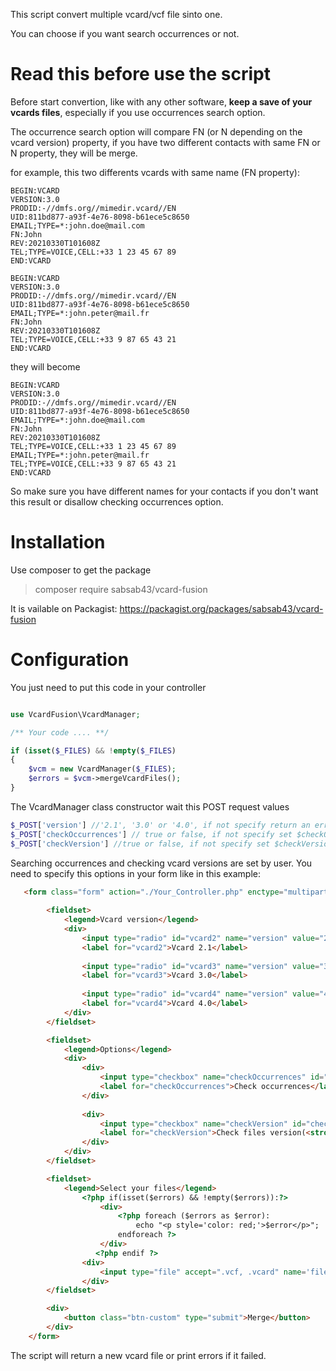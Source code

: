 This script convert multiple vcard/vcf file sinto one.

You can choose if you want search occurrences or not.

# Read this before use the script

Before start convertion, like with any other software, __keep a save of your vcards files__, especially if you use occurrences search option.

The occurrence search option will compare FN (or N depending on the vcard version) property, if you have two different contacts with same FN or N property, they will be merge.

for example, this two differents vcards with same name (FN property):

```
BEGIN:VCARD
VERSION:3.0
PRODID:-//dmfs.org//mimedir.vcard//EN
UID:811bd877-a93f-4e76-8098-b61ece5c8650
EMAIL;TYPE=*:john.doe@mail.com
FN:John
REV:20210330T101608Z
TEL;TYPE=VOICE,CELL:+33 1 23 45 67 89
END:VCARD

BEGIN:VCARD
VERSION:3.0
PRODID:-//dmfs.org//mimedir.vcard//EN
UID:811bd877-a93f-4e76-8098-b61ece5c8650
EMAIL;TYPE=*:john.peter@mail.fr
FN:John
REV:20210330T101608Z
TEL;TYPE=VOICE,CELL:+33 9 87 65 43 21
END:VCARD
```
they will become

```
BEGIN:VCARD
VERSION:3.0
PRODID:-//dmfs.org//mimedir.vcard//EN
UID:811bd877-a93f-4e76-8098-b61ece5c8650
EMAIL;TYPE=*:john.doe@mail.com
FN:John
REV:20210330T101608Z
TEL;TYPE=VOICE,CELL:+33 1 23 45 67 89
EMAIL;TYPE=*:john.peter@mail.fr
TEL;TYPE=VOICE,CELL:+33 9 87 65 43 21
END:VCARD
```

So make sure you have different names for your contacts if you don't want this result or disallow checking occurrences option.

# Installation

Use composer to get the package

>composer require sabsab43/vcard-fusion

It is vailable on Packagist: https://packagist.org/packages/sabsab43/vcard-fusion

# Configuration

You just need to put this code in your controller

```php

use VcardFusion\VcardManager;

/** Your code .... **/

if (isset($_FILES) && !empty($_FILES)
{   
    $vcm = new VcardManager($_FILES);
    $errors = $vcm->mergeVcardFiles();  
}

```

The VcardManager class constructor wait this POST request values

```php
$_POST['version'] //'2.1', '3.0' or '4.0', if not specify return an error
$_POST['checkOccurrences'] // true or false, if not specify set $checkOccurrences to false
$_POST['checkVersion'] //true or false, if not specify set $checkVersion to false
```

Searching occurrences and checking vcard versions are set by user.
You need to specify this options in your form like in this example:

```html
   <form class="form" action="./Your_Controller.php" enctype="multipart/form-data" method="POST">
    
        <fieldset>
            <legend>Vcard version</legend>
            <div>
                <input type="radio" id="vcard2" name="version" value="2.1">
                <label for="vcard2">Vcard 2.1</label>
    
                <input type="radio" id="vcard3" name="version" value="3.0" checked>
                <label for="vcard3">Vcard 3.0</label>
    
                <input type="radio" id="vcard4" name="version" value="4.0">
                <label for="vcard4">Vcard 4.0</label>
            </div>
        </fieldset>

        <fieldset>
            <legend>Options</legend>
            <div>
                <div>
                    <input type="checkbox" name="checkOccurrences" id="checkOccurrences">
                    <label for="checkOccurrences">Check occurrences</label>
                </div>
    
                <div>
                    <input type="checkbox" name="checkVersion" id="checkVersion" checked>
                    <label for="checkVersion">Check files version(<strong>recommended</strong>)</label>
                </div>
            </div>
        </fieldset>

        <fieldset>
            <legend>Select your files</legend>
                <?php if(isset($errors) && !empty($errors)):?>
                    <div>
                        <?php foreach ($errors as $error):
                            echo "<p style='color: red;'>$error</p>";
                        endforeach ?>
                    </div>
                   <?php endif ?>
                <div>
                    <input type="file" accept=".vcf, .vcard" name='files[]' multiple="multiple">
                </div>
        </fieldset>

        <div>
            <button class="btn-custom" type="submit">Merge</button>
        </div>
    </form>
```

The script will return a new vcard file or print errors if it failed.

